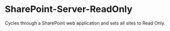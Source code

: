 # SharePoint-Server-ReadOnly
Cycles through a SharePoint web application and sets all sites to Read Only. 
